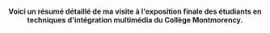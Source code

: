 <h4 align=center>Voici un résumé détaillé de ma visite à l'exposition finale des étudiants en techniques d'intégration multimédia du Collège Montmorency.</h4>
